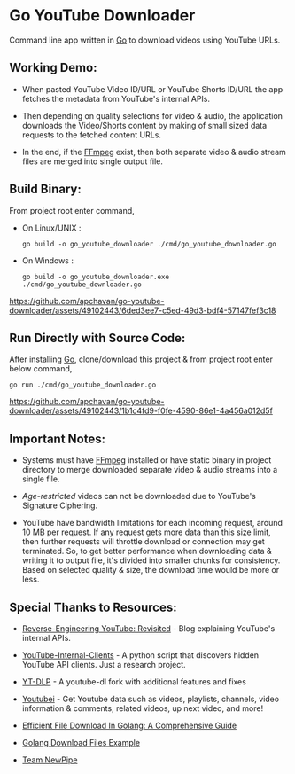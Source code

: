 
# Go YouTube Downloader

Command line app written in [Go](https://go.dev) to download videos using YouTube URLs.

## Working Demo:

- When pasted YouTube Video ID/URL or YouTube Shorts ID/URL the app fetches the metadata from YouTube's internal APIs.

- Then depending on quality selections for video & audio, the application downloads the Video/Shorts content by making of small sized data requests to the fetched content URLs.

- In the end, if the [FFmpeg](https://ffmpeg.org/) exist, then both separate video & audio stream files are merged into single output file.

## Build Binary:

From project root enter command,

- On Linux/UNIX :

    `go build -o go_youtube_downloader ./cmd/go_youtube_downloader.go`

- On Windows :

    `go build -o go_youtube_downloader.exe ./cmd/go_youtube_downloader.go`

https://github.com/apchavan/go-youtube-downloader/assets/49102443/6ded3ee7-c5ed-49d3-bdf4-57147fef3c18

## Run Directly with Source Code:

After installing [Go](https://go.dev), clone/download this project & from project root enter below command,

`go run ./cmd/go_youtube_downloader.go`

https://github.com/apchavan/go-youtube-downloader/assets/49102443/1b1c4fd9-f0fe-4590-86e1-4a456a012d5f

## Important Notes:

- Systems must have [FFmpeg](https://ffmpeg.org/) installed or have static binary in project directory to merge downloaded separate video & audio streams into a single file.

- _Age-restricted_ videos can not be downloaded due to YouTube's Signature Ciphering.

- YouTube have bandwidth limitations for each incoming request, around 10 MB per request. If any request gets more data than this size limit, then further requests will throttle download or connection may get terminated. So, to get better performance when downloading data & writing it to output file, it's divided into smaller chunks for consistency. Based on selected quality & size, the download time would be more or less.

## Special Thanks to Resources:

- [Reverse-Engineering YouTube: Revisited](https://tyrrrz.me/blog/reverse-engineering-youtube-revisited) - Blog explaining YouTube's internal APIs.

- [YouTube-Internal-Clients](https://github.com/zerodytrash/YouTube-Internal-Clients) - A python script that discovers hidden YouTube API clients. Just a research project.

- [YT-DLP](https://github.com/yt-dlp/yt-dlp) - A youtube-dl fork with additional features and fixes

- [Youtubei](https://github.com/SuspiciousLookingOwl/youtubei) - Get Youtube data such as videos, playlists, channels, video information & comments, related videos, up next video, and more!

- [Efficient File Download In Golang: A Comprehensive Guide](https://marketsplash.com/tutorials/go/golang-download/)

- [Golang Download Files Example](https://golangdocs.com/golang-download-files)

- [Team NewPipe](https://github.com/TeamNewPipe)
